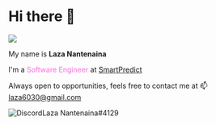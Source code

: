 # Hi there :wave:

![](https://komarev.com/ghpvc/?username=laza6030&color=fcba03)

My name is <strong>Laza Nantenaina</strong>

I'm a <span style="color:#fa6ede" >Software Engineer</span> at [SmartPredict](https://www.smartpredict-services.com/)

Always open to opportunities, feels free to contact me at :mailbox: laza6030@gmail.com

<p style="display:flex" >
<img src="https://img.shields.io/static/v1?logo=discord&label=&message=Discord&color=36393f&style=flat-square" alt="Discord">Laza Nantenaina#4129
</p>
